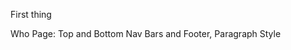 <!-- Terrell's Comments -->
First thing 







<!-- Alax's Comments-->









<!-- Josey's Comments -->









<!-- Stephanie's Comments -->









<!-- Monica's Comments -->
Who Page: Top and Bottom Nav Bars and Footer, Paragraph Style


